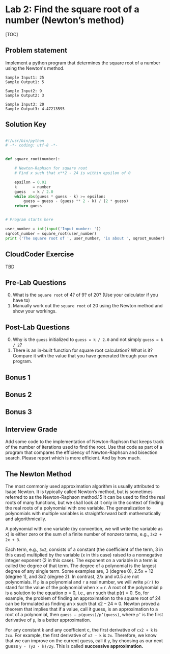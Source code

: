 
# Lab 2:  Find the square root of a number (Newton’s method)

[TOC]

## Problem statement 

Implement a python program that determines the square root of a number using the Newton's method. 

	Sample Input1: 25
	Sample Output1: 5
	
	Sample Input2: 9
	Sample Output2: 3
	
	Sample Input3: 20
	Sample Output3: 4.47213595


## Solution Key

```python 

#!/usr/bin/python
# -*- coding: utf-8 -*-


def square_root(number):

    # Newton-Raphson for square root
    # Find x such that x**2 - 24 is within epsilon of 0

    epsilon = 0.01
    k       = number
    guess   = k / 2.0
    while abs(guess * guess - k) >= epsilon:
        guess = guess - (guess ** 2 - k) / (2 * guess)
    return guess


# Program starts here

user_number = int(input('Input number: '))
sqroot_number = square_root(user_number)
print ('The square root of ', user_number, 'is about ', sqroot_number)

```


## CloudCoder Exercise 

TBD 


## Pre-Lab Questions 

0. What is the `square root` of 4? of 9? of 20?  (Use your calculator if you have to)
1. Manually work out the `square root` of 20 using the Newton method and show your workings. 


## Post-Lab Questions 

0. Why is the `guess` initialized to `guess = k / 2.0` and not simply `guess = k / 2`?
1. There is an in-built function for square root calculation? What is it? Compare it with the value that you have generated through your own program. 


## Bonus 1 

## Bonus 2 

## Bonus 3


## Interview Grade 

Add some code to the implementation of Newton-Raphson that keeps track of the number of iterations used to find the root. Use that code as part of a program that compares the efficiency of Newton-Raphson and bisection search. Please report which is more efficient. And by how much. 


## The Newton Method 

The most commonly used approximation algorithm is usually attributed to Isaac Newton. It is typically called Newton’s method, but is sometimes referred to as the Newton-Raphson method.15 It can be used to find the real roots of many functions, but we shall look at it only in the context of finding the real roots of a polynomial with one variable. The generalization to polynomials with multiple variables is straightforward both mathematically and algorithmically.

A polynomial with one variable (by convention, we will write the variable as x) is
either zero or the sum of a finite number of nonzero terms, e.g., `3x2 + 2x + 3`.

Each term, e.g., `3x2`, consists of a constant (the coefficient of the term, 3 in this case) multiplied by the variable (x in this case) raised to a nonnegative integer exponent (2 in this case). The exponent on a variable in a term is called the degree of that term. The degree of a polynomial is the largest degree of any single term. Some examples are, 3 (degree 0), 2.5x + 12 (degree 1), and 3x2 (degree 2). In contrast, 2/x and x0.5 are not polynomials. If `p` is a polynomial and `r` a real number, we will write `p(r)` to stand for the value of the polynomial when x = r. A root of the polynomial p is a solution to the equation p = 0, i.e., an r such that p(r) = 0. So, for example, the problem of finding an approximation to the square root of 24 can be formulated as finding an x such that x2 – 24 ≈ 0. Newton proved a theorem that implies that if a value, call it guess, is an approximation to a root of a polynomial, then `guess – p(guess)/p’(guess)`, where `p’` is the first derivative of `p`, is a better approximation.

For any constant k and any coefficient c, the first derivative of `cx2 + k` is `2cx`. For example, the first derivative of `x2 – k` is `2x`. Therefore, we know that we can improve on the current guess, call it `y`, by choosing as our next guess `y - (y2 - k)/2y`. This is called **successive approximation.** 

